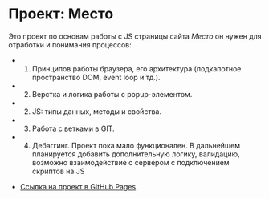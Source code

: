 # Проект: Место

Это проект по основам работы с JS страницы сайта *Место* он нужен для отработки и понимания процессов:
* 1. Принципов работы браузера, его архитектура (подкапотное пространство DOM, event loop и тд.).
* 2. Верстка и логика работы с popup-элементом.
* 2. JS: типы данных, методы и свойства.
* 3. Работа с ветками в GIT.
* 4. Дебаггинг.
Проект пока мало функционален.
В дальнейшем планируется добавить дополнительную логику, валидацию, возможно взаимодействие с сервером с подключением скриптов на JS

* [Ссылка на проект в GitHub Pages]()
